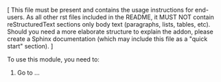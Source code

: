 [ This file must be present and contains the usage instructions
  for end-users. As all other rst files included in the README,
  it MUST NOT contain reStructuredText sections
  only body text (paragraphs, lists, tables, etc). Should you need
  a more elaborate structure to explain the addon, please create a
  Sphinx documentation (which may include this file as a "quick start"
  section). ]

To use this module, you need to:

1. Go to ...
